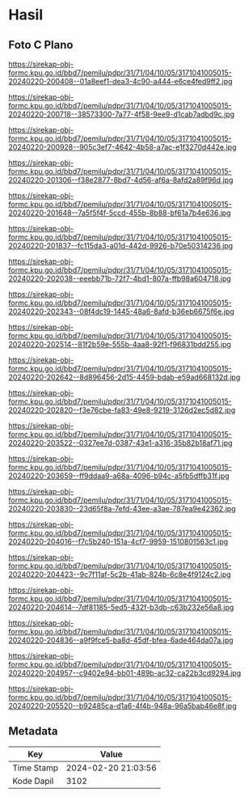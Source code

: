 # Hasil

## Foto C Plano

https://sirekap-obj-formc.kpu.go.id/bbd7/pemilu/pdpr/31/71/04/10/05/3171041005015-20240220-200408--01a8eef1-dea3-4c90-a444-e6ce4fed9ff2.jpg

https://sirekap-obj-formc.kpu.go.id/bbd7/pemilu/pdpr/31/71/04/10/05/3171041005015-20240220-200718--38573300-7a77-4f58-9ee9-d1cab7adbd9c.jpg

https://sirekap-obj-formc.kpu.go.id/bbd7/pemilu/pdpr/31/71/04/10/05/3171041005015-20240220-200928--905c3ef7-4642-4b58-a7ac-e1f3270d442e.jpg

https://sirekap-obj-formc.kpu.go.id/bbd7/pemilu/pdpr/31/71/04/10/05/3171041005015-20240220-201306--f38e2877-8bd7-4d56-af6a-8afd2a89f96d.jpg

https://sirekap-obj-formc.kpu.go.id/bbd7/pemilu/pdpr/31/71/04/10/05/3171041005015-20240220-201648--7a5f5f4f-5ccd-455b-8b88-bf61a7b4e636.jpg

https://sirekap-obj-formc.kpu.go.id/bbd7/pemilu/pdpr/31/71/04/10/05/3171041005015-20240220-201837--fc115da3-a01d-442d-9926-b70e50314236.jpg

https://sirekap-obj-formc.kpu.go.id/bbd7/pemilu/pdpr/31/71/04/10/05/3171041005015-20240220-202038--eeebb71b-72f7-4bd1-807a-ffb98a604718.jpg

https://sirekap-obj-formc.kpu.go.id/bbd7/pemilu/pdpr/31/71/04/10/05/3171041005015-20240220-202343--08f4dc19-1445-48a6-8afd-b36eb6675f6e.jpg

https://sirekap-obj-formc.kpu.go.id/bbd7/pemilu/pdpr/31/71/04/10/05/3171041005015-20240220-202514--81f2b59e-555b-4aa8-92f1-f96831bdd255.jpg

https://sirekap-obj-formc.kpu.go.id/bbd7/pemilu/pdpr/31/71/04/10/05/3171041005015-20240220-202642--8d896456-2d15-4459-bdab-e59ad668132d.jpg

https://sirekap-obj-formc.kpu.go.id/bbd7/pemilu/pdpr/31/71/04/10/05/3171041005015-20240220-202820--f3e76cbe-fa83-49e8-9219-3126d2ec5d82.jpg

https://sirekap-obj-formc.kpu.go.id/bbd7/pemilu/pdpr/31/71/04/10/05/3171041005015-20240220-203522--0327ee7d-0387-43e1-a316-35b82b18af71.jpg

https://sirekap-obj-formc.kpu.go.id/bbd7/pemilu/pdpr/31/71/04/10/05/3171041005015-20240220-203659--ff9ddaa9-a68a-4096-b94c-a5fb5dffb31f.jpg

https://sirekap-obj-formc.kpu.go.id/bbd7/pemilu/pdpr/31/71/04/10/05/3171041005015-20240220-203830--23d65f8a-7efd-43ee-a3ae-787ea9e42362.jpg

https://sirekap-obj-formc.kpu.go.id/bbd7/pemilu/pdpr/31/71/04/10/05/3171041005015-20240220-204016--f7c5b240-151a-4cf7-9959-1510801563c1.jpg

https://sirekap-obj-formc.kpu.go.id/bbd7/pemilu/pdpr/31/71/04/10/05/3171041005015-20240220-204423--9c7f11af-5c2b-41ab-824b-6c8e4f9124c2.jpg

https://sirekap-obj-formc.kpu.go.id/bbd7/pemilu/pdpr/31/71/04/10/05/3171041005015-20240220-204614--7df81185-5ed5-432f-b3db-c63b232e56a8.jpg

https://sirekap-obj-formc.kpu.go.id/bbd7/pemilu/pdpr/31/71/04/10/05/3171041005015-20240220-204836--a9f9fce5-ba8d-45df-bfea-6ade464da07a.jpg

https://sirekap-obj-formc.kpu.go.id/bbd7/pemilu/pdpr/31/71/04/10/05/3171041005015-20240220-204957--c9402e94-bb01-489b-ac32-ca22b3cd9294.jpg

https://sirekap-obj-formc.kpu.go.id/bbd7/pemilu/pdpr/31/71/04/10/05/3171041005015-20240220-205520--b92485ca-d1a6-4f4b-948a-96a5bab46e8f.jpg


## Metadata

| Key        | Value               |
| ---------- | ------------------- |
| Time Stamp | 2024-02-20 21:03:56 |
| Kode Dapil | 3102                |



